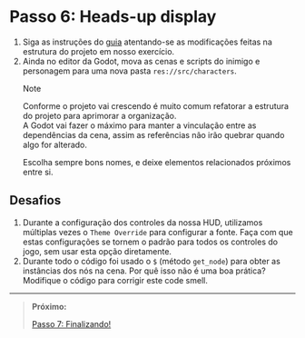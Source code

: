 # Passo 6: Heads-up display

1. Siga as instruções do [guia](https://docs.godotengine.org/en/stable/getting_started/first_2d_game/06.heads_up_display.html) atentando-se as modificações feitas na estrutura do projeto em nosso exercício.
2. Ainda no editor da Godot, mova as cenas e scripts do inimigo e personagem para uma nova pasta `res://src/characters`.
    > [!NOTE]
    > Conforme o projeto vai crescendo é muito comum refatorar a estrutura do projeto para aprimorar a organização.
    > <br> A Godot vai fazer o máximo para manter a vinculação entre as dependências da cena, assim as referências não irão quebrar quando algo for alterado.
    > 
    > Escolha sempre bons nomes, e deixe elementos relacionados próximos entre si.

## Desafios

1. Durante a configuração dos controles da nossa HUD, utilizamos múltiplas vezes o `Theme Override` para configurar a fonte. Faça com que estas configurações se tornem o padrão para todos os controles do jogo, sem usar esta opção diretamente.
2. Durante todo o código foi usado o `$` (método `get_node`) para obter as instâncias dos nós na cena. Por quê isso não é uma boa prática? Modifique o código para corrigir este code smell.

------

> **Próximo:**
> 
> [Passo 7: Finalizando!](../7/README.md)
